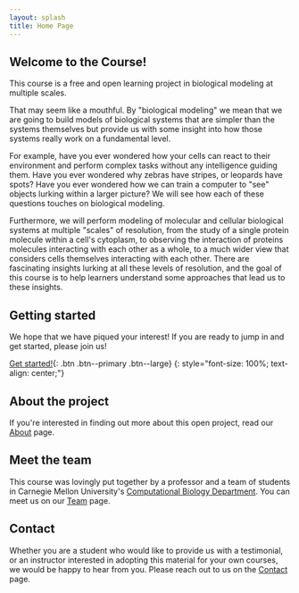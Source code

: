 ```yaml
---
layout: splash
title: Home Page
---
```


## Welcome to the Course!

This course is a free and open learning project in biological modeling at multiple scales.

That may seem like a mouthful. By "biological modeling" we mean that we are going to build  models of biological systems that are simpler than the systems themselves but provide us with some insight into how those systems really work on a fundamental level.

For example, have you ever wondered how your cells can react to their environment and perform complex tasks without any intelligence guiding them.  Have you ever wondered why zebras have stripes, or leopards have spots?  Have you ever wondered how we can train a computer to "see" objects lurking within a larger picture? We will see how each of these questions touches on biological modeling.

Furthermore, we will perform modeling of molecular and cellular biological systems at multiple "scales" of resolution, from the study of a single protein molecule within a cell's cytoplasm, to observing the interaction of proteins molecules interacting with each other as a whole, to a much wider view that considers cells themselves interacting with each other.  There are fascinating insights lurking at all these levels of resolution, and the goal of this course is to help learners understand some approaches that lead us to these insights.

## Getting started

We hope that we have piqued your interest! If you are ready to jump in and get started, please join us!

[Get started!](prologue){: .btn .btn--primary .btn--large}
{: style="font-size: 100%; text-align: center;"}

## About the project

If you're interested in finding out more about this open project, read our [About](about) page.

## Meet the team

This course was lovingly put together by a professor and a team of students in Carnegie Mellon University's [Computational Biology Department](http://cbd.cmu.edu).  You can meet us on our [Team](meet-the-team) page.

## Contact

Whether you are a student who would like to provide us with a testimonial, or an instructor interested in adopting this material for your own courses, we would be happy to hear from you.  Please reach out to us on the [Contact](contact) page.
